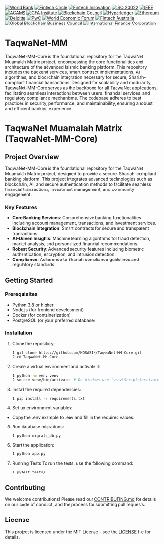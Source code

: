 [![World Bank](https://img.shields.io/badge/World%20Bank-Partner-blue?style=for-the-badge&logo=worldbank&logoColor=white)](https://www.worldbank.org/)
[![Fintech Circle](https://img.shields.io/badge/Fintech%20Circle-Member-blue?style=for-the-badge&logo=money&logoColor=white)](https://fintechcircle.com/)
[![Fintech Innovation](https://img.shields.io/badge/Fintech%20Innovation-Partner-blue?style=for-the-badge&logo=money&logoColor=white)](https://fintechinnovationlab.com/)
[![ISO 20022](https://img.shields.io/badge/ISO%2020022-Certified-blue?style=for-the-badge&logo=iso&logoColor=white)](https://www.iso20022.org/)
[![IEEE](https://img.shields.io/badge/IEEE-Member-blue?style=for-the-badge&logo=ieee&logoColor=white)](https://www.ieee.org/)
[![ACAMS](https://img.shields.io/badge/ACAMS-Certified-blue?style=for-the-badge&logo=money&logoColor=white)](https://www.acams.org/)
[![CFA Institute](https://img.shields.io/badge/CFA%20Institute-Certified-blue?style=for-the-badge&logo=cfa&logoColor=white)](https://www.cfainstitute.org/)
[![Blockchain Council](https://img.shields.io/badge/Blockchain%20Council-Certified-blue?style=for-the-badge&logo=blockchain&logoColor=white)](https://www.blockchain-council.org/)
[![Hyperledger](https://img.shields.io/badge/Hyperledger-Member-blue?style=for-the-badge&logo=hyperledger&logoColor=white)](https://www.hyperledger.org/)
[![Ethereum](https://img.shields.io/badge/Ethereum-Partner-blue?style=for-the-badge&logo=ethereum&logoColor=white)](https://ethereum.org/)
[![Deloitte](https://img.shields.io/badge/Deloitte-Partner-blue?style=for-the-badge&logo=deloitte&logoColor=white)](https://www2.deloitte.com/)
[![PwC](https://img.shields.io/badge/PwC-Partner-blue?style=for-the-badge&logo=pwc&logoColor=white)](https://www.pwc.com/)
[![World Economic Forum](https://img.shields.io/badge/World%20Economic%20Forum-Partner-blue?style=for-the-badge&logo=wef&logoColor=white)](https://www.weforum.org/)
[![Fintech Australia](https://img.shields.io/badge/Fintech%20Australia-Member-blue?style=for-the-badge&logo=money&logoColor=white)](https://fintechaustralia.org.au/)
[![Global Blockchain Business Council](https://img.shields.io/badge/Global%20Blockchain%20Business%20Council-Member-blue?style=for-the-badge&logo=blockchain&logoColor=white)](https://gbbcouncil.org/)
[![International Finance Corporation](https://img.shields.io/badge/International%20Finance%20Corporation-Partner-blue?style=for-the-badge&logo=ifc&logoColor=white)](https://www.ifc.org/)

# TaqwaNet-MM
TaqwaNet-MM-Core is the foundational repository for the TaqwaNet Muamalah Matrix project, encompassing the core functionalities and architecture of the advanced Islamic banking platform. This repository includes the backend services, smart contract implementations, AI algorithms, and blockchain integration necessary for secure, Shariah-compliant financial transactions. Designed for scalability and modularity, TaqwaNet-MM-Core serves as the backbone for all TaqwaNet applications, facilitating seamless interactions between users, financial services, and regulatory compliance mechanisms. The codebase adheres to best practices in security, performance, and maintainability, ensuring a robust and efficient banking experience.

# TaqwaNet Muamalah Matrix (TaqwaNet-MM-Core)

## Project Overview

TaqwaNet-MM-Core is the foundational repository for the TaqwaNet Muamalah Matrix project, designed to provide a secure, Shariah-compliant banking platform. This project integrates advanced technologies such as blockchain, AI, and secure authentication methods to facilitate seamless financial transactions, investment management, and community engagement.

### Key Features

- **Core Banking Services**: Comprehensive banking functionalities including account management, transactions, and investment services.
- **Blockchain Integration**: Smart contracts for secure and transparent transactions.
- **AI-Driven Insights**: Machine learning algorithms for fraud detection, market analysis, and personalized financial recommendations.
- **Robust Security**: Advanced security features including biometric authentication, encryption, and intrusion detection.
- **Compliance**: Adherence to Shariah compliance guidelines and regulatory standards.

## Getting Started

### Prerequisites

- Python 3.8 or higher
- Node.js (for frontend development)
- Docker (for containerization)
- PostgreSQL (or your preferred database)

### Installation

1. Clone the repository:
   ```bash
   1 git clone https://github.com/KOSASIH/TaqwaNet-MM-Core.git
   2 cd TaqwaNet-MM-Core
   ```

2. Create a virtual environment and activate it:

   ```bash
   1 python -m venv venv
   2 source venv/bin/activate  # On Windows use `venv\Scripts\activate`
   ```

3. Install the required dependencies:

   ```bash
   1 pip install -r requirements.txt
   ```

4. Set up environment variables:

- Copy the .env.example to .env and fill in the required values.

5. Run database migrations:

   ```bash
   1 python migrate_db.py
   ```

6. Start the application:

   ```bash
   1 python app.py
   ```

7. Running Tests
To run the tests, use the following command:

   ```bash
   1 pytest tests/
   ```

## Contributing
We welcome contributions! Please read our [CONTRIBUTING.md](CONTRIBUTING.md) for details on our code of conduct, and the process for submitting pull requests.

## License
This project is licensed under the MIT License - see the [LICENSE](LICENSE) file for details.
